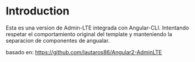 Introduction
============

Esta es una version de Admin-LTE integrada con Angular-CLI.
Intentando respetar el comportamiento original del template y manteniendo la separacion de componentes de angualar.


basado en:
https://github.com/lautaros86/Angular2-AdminLTE
